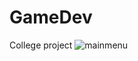 # GameDev
College project
![mainmenu](https://user-images.githubusercontent.com/50074527/217899227-0fdf01be-24b9-4bf8-916c-4c4ef24c6952.png)
